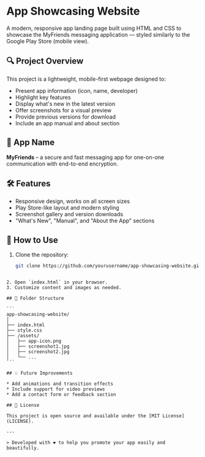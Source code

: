 # App Showcasing Website

A modern, responsive app landing page built using HTML and CSS to showcase the MyFriends messaging application — styled similarly to the Google Play Store (mobile view).

## 🔍 Project Overview

This project is a lightweight, mobile-first webpage designed to:

- Present app information (icon, name, developer)
- Highlight key features
- Display what's new in the latest version
- Offer screenshots for a visual preview
- Provide previous versions for download
- Include an app manual and about section

## 📱 App Name

**MyFriends** – a secure and fast messaging app for one-on-one communication with end-to-end encryption.

## 🛠️ Features

- Responsive design, works on all screen sizes
- Play Store-like layout and modern styling
- Screenshot gallery and version downloads
- "What's New", "Manual", and "About the App" sections

## 🧾 How to Use

1. Clone the repository:
   ```bash
   git clone https://github.com/yourusername/app-showcasing-website.git
````

2. Open `index.html` in your browser.
3. Customize content and images as needed.

## 📂 Folder Structure

```
app-showcasing-website/
│
├── index.html
├── style.css
├── /assets/
│   ├── app-icon.png
│   ├── screenshot1.jpg
│   ├── screenshot2.jpg
│   └── ...
```

## 💡 Future Improvements

* Add animations and transition effects
* Include support for video previews
* Add a contact form or feedback section

## 📄 License

This project is open source and available under the [MIT License](LICENSE).

---

> Developed with ❤️ to help you promote your app easily and beautifully.
